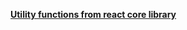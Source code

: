 
[**Utility functions from react core library**](https://gist.github.com/NickLJudy/6060418f87340df442c31455b93c5574)
